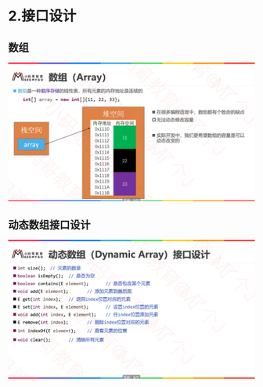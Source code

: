# 2.接口设计

## 数组

<img src="https://raw.githubusercontent.com/Amyas/picgo-bed/master/amyas.github.io/22022-08-10-11-16-59.png" alt="22022-08-10-11-16-59" width="" height="" />

## 动态数组接口设计

<img src="https://raw.githubusercontent.com/Amyas/picgo-bed/master/amyas.github.io/22022-08-10-11-19-45.png" alt="22022-08-10-11-19-45" width="" height="" />
